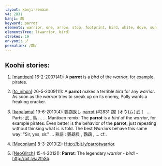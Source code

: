 ```yaml
---
layout: kanji-remain
v4: 2831
kanji: 鵡
keyword: parrot
elements: warrior, one, arrow, stop, footprint, bird, white, dove, sun, one, tail feathers
elementsTree: l(warrior, bird)
strokes: 19
on-yomi: ブ
permalink: /鵡/
---
```


## Koohii stories: 

1) [<a href="http://kanji.koohii.com/profile/mantixen">mantixen</a>] 16-2-2007(41): A<strong> parrot</strong> is a <em>bird</em> of the <em>warrior</em>, for example pirates.

2) [<a href="http://kanji.koohii.com/profile/to_nihon">to_nihon</a>] 26-5-2009(11): A<strong> parrot</strong> makes a terrible <em>bird</em> for any <em>warrior</em>. As soon as the <em>warrior</em> tries to sneak up on its enemy, Polly wants a freaking cracker.

3) [<a href="http://kanji.koohii.com/profile/kapalama">kapalama</a>] 19-6-2010(4): 鸚鵡返し <a href="../v4/2831.html">parrot</a> (#2831 鵡) (オウ)ム( 武 ） ... Parts: 武 , 鳥 ... ... Mantixen remix: The <strong>parrot</strong> is a <em>bird</em> of the <em>warrior</em>, for example pirates. Even better is the behavior of the <strong>parrot</strong>, just repeating without thinking what is is told. The best <em>Warriors</em> behave this same way: &quot;Sir, yes, sir.&quot; ... 熟語 : 鸚鵡貝 , 鸚鵡 , ... cf:.

4) [<a href="http://kanji.koohii.com/profile/Meconium">Meconium</a>] 8-3-2010(2): <a href="Http://bit.ly/parrotwarrior">Http://bit.ly/parrotwarrior</a>.

5) [<a href="http://kanji.koohii.com/profile/NeoGlitch">NeoGlitch</a>] 15-4-2012(): <strong>Parrot</strong>: The legendary <em>warrior</em> - <em>bird</em>! - <a href="http://bit.ly/J2thSb">http://bit.ly/J2thSb</a>.

